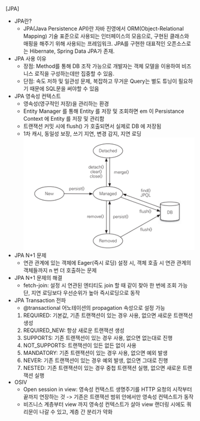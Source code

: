[JPA]
- JPA란?
	- JPA(Java Persistence API)란 자바 진영에서 ORM(Object-Relational Mapping) 기술 표준으로 사용되는 인터페이스의 모음으로, 구현된 클래스와 매핑을 해주기 위해 사용되는 프레임워크. JPA를 구현한 대표적인 오픈소스로는 Hibernate, Spring Data JPA가 존재.
- JPA 사용 이유
	- 장점: Method를 통해 DB 조작 가능으로 개발자는 객체 모델을 이용하여 비즈니스 로직을 구성하는데만 집중할 수 있음.
	- 단점: 속도 저하 및 일관성 문제, 복잡하고 무거운 Query는 별도 튜닝이 필요하기 때문에 SQL문을 써야할 수 있음
- JPA 영속성 컨텍스트
	- 영속성(영구적인 저장)을 관리하는 환경
	- Entity Manager 를 통해 Entity 를 저장 및 조회하면 em 이 Persistance Context 에 Entity 를 저장 및 관리함
	- 트랜잭션 커밋 시에 flush() 가 호출되면서 실제로 DB 에 저장됨
	- 1차 캐시, 동일성 보장, 쓰기 지연, 변경 감지, 지연 로딩
    ![image](JPA.png)
- JPA N+1 문제
	- 연관 관계에 있는 객체에 Eager(즉시 로딩) 설정 시, 객체 호출 시 연관 관계의 객체들까지 n 번 더 호출하는 문제
- JPA N+1 문제의 해결
	- fetch-join: 설정 시 연관된 엔티티도 join 할 때 같이 찾아 한 번에 조회 가능 단, 지연 로딩보다 우선순위가 높아 즉시로딩으로 동작
- JPA Transaction 전파
	- @transactional 어노테이션의 propagation 속성으로 설정 가능
	1. REQUIRED: 기본값, 기존 트랜잭션이 있는 경우 사용, 없으면 새로운 트랜잭션 생성
	2. REQUIRED_NEW: 항상 새로운 트랜잭션 생성
	3. SUPPORTS: 기존 트랜잭션이 있는 경우 사용, 없으면 없는대로 진행
	4. NOT_SUPPORTS: 트랜잭션이 있든 없든 없이 사용
	5. MANDATORY: 기존 트랜잭션이 있는 경우 사용, 없으면 예외 발생
	6. NEVER: 기존 트랜잭션이 있는 경우 예외 발생, 없으면 그대로 진행
	7. NESTED: 기존 트랜잭션이 있는 경우 중첩 트랜잭션 실행, 없으면 새로운 트랜잭션 실행
- OSIV
	- Open session in view: 영속성 컨택스트 생명주기를 HTTP 요청의 시작부터 끝까지 연장하는 것 -> 기존은 트랜잭션 범위 안에서만 영속성 컨텍스트가 동작
	- 비즈니스 계층부터 view 까지 영속성 컨텍스트가 살아 view 랜더링 시에도 쿼리문이 나갈 수 있고, 계층 간 분리가 약화